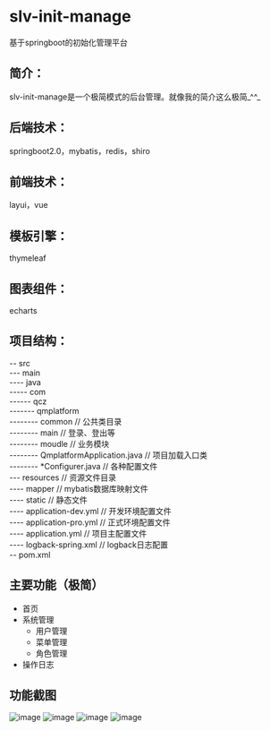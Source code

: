 # slv-init-manage
  基于springboot的初始化管理平台
## 简介：
  slv-init-manage是一个极简模式的后台管理。就像我的简介这么极简_^^_
## 后端技术：
  springboot2.0，mybatis，redis，shiro
## 前端技术：
  layui，vue
## 模板引擎：
  thymeleaf
## 图表组件：
  echarts
## 项目结构：
-- src\
--- main\
---- java\
----- com\
------ qcz\
------- qmplatform\
-------- common          		              // 公共类目录\
-------- main         		                // 登录、登出等\
-------- moudle                           // 业务模块\
-------- QmplatformApplication.java 	    // 项目加载入口类\
-------- *Configurer.java                 // 各种配置文件\
--- resources                             // 资源文件目录\
---- mapper                               // mybatis数据库映射文件\
---- static                              	// 静态文件\
---- application-dev.yml                 	// 开发环境配置文件\
---- application-pro.yml                 	// 正式环境配置文件\
---- application.yml                     	// 项目主配置文件\
---- logback-spring.xml                   // logback日志配置\
-- pom.xml
## 主要功能（极简）
  - 首页
  - 系统管理
    - 用户管理
    - 菜单管理
    - 角色管理
  - 操作日志
## 功能截图
  ![image](https://github.com/qcz-left/slv-init-manage/raw/master/picture/login.jpg)
  ![image](https://github.com/qcz-left/slv-init-manage/raw/master/picture/index.jpg)
  ![image](https://github.com/qcz-left/slv-init-manage/raw/master/picture/user-list.jpg)
  ![image](https://github.com/qcz-left/slv-init-manage/raw/master/picture/sysOperateLog-list.jpg)
